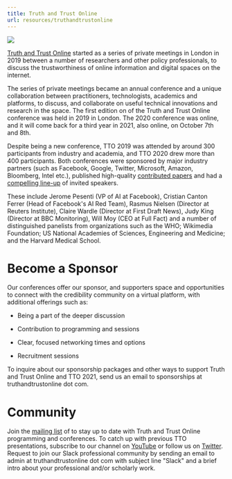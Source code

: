 ```yaml
---
title: Truth and Trust Online
url: resources/truthandtrustonline
---
```

![](https://i1.wp.com/truthandtrustonline.com/wp-content/uploads/2019/06/tto-colour-e1565295551864.png?fit=638%2C287&ssl=1)

[Truth and Trust Online](http://truthandtrustonline.com) started as a series of private meetings in London in 2019 between a number of researchers and other policy professionals, to discuss the trustworthiness of online information and digital spaces on the internet.

The series of private meetings became an annual conference and a unique collaboration between practitioners, technologists, academics and platforms, to discuss, and collaborate on useful technical innovations and research in the space. The first edition on of the Truth and Trust Online conference was held in 2019 in London. The 2020 conference was online, and it will come back for a third year in 2021, also online, on October 7th and 8th.

Despite being a new conference, TTO 2019 was attended by around 300 participants from industry and academia, and TTO 2020 drew more than 400 participants. Both conferences were sponsored by major industry partners (such as Facebook, Google, Twitter, Microsoft, Amazon, Bloomberg, Intel etc.), published high-quality [contributed papers](https://truthandtrustonline.com/proceedings/) and had a [compelling line-up](https://truthandtrustonline.com/speakers-2019-2/) of invited speakers.

These include Jerome Pesenti (VP of AI at Facebook), Cristian Canton Ferrer (Head of Facebook's AI Red Team), Rasmus Nielsen (Director at Reuters Institute), Claire Wardle (Director at First Draft News), Judy King (Director at BBC Monitoring), Will Moy (CEO at Full Fact) and a number of distinguished panelists from organizations such as the WHO; Wikimedia Foundation; US National Academies of Sciences, Engineering and Medicine; and the Harvard Medical School.

# Become a Sponsor

Our conferences offer our sponsor, and supporters space and opportunities to connect with the credibility community on a virtual platform, with additional offerings such as:

-   Being a part of the deeper discussion

-   Contribution to programming and sessions

-   Clear, focused networking times and options

-   Recruitment sessions

To inquire about our sponsorship packages and other ways to support Truth and Trust Online and TTO 2021, send us an email to sponsorships at truthandtrustonline dot com.

# Community

Join the [mailing list](http://eepurl.com/haDf5H) of to stay up to date with Truth and Trust Online programming and conferences. To catch up with previous TTO presentations, subscribe to our channel on [YouTube](https://www.youtube.com/channel/UCVfxladyS0NozgeFb-yYPLQ) or follow us on [Twitter](http://twitter.com/ttoconference). Request to join our Slack professional community by sending an email to admin at truthandtrustonline dot com with subject line "Slack" and a brief intro about your professional and/or scholarly work.
